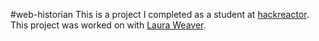 #web-historian
This is a project I completed as a student at [hackreactor](http://hackreactor.com). This project was worked on with [Laura Weaver](https://github.com/lauraweaver).
